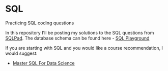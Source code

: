 # SQL
Practicing SQL coding questions

In this repository I'll be posting my solutions to the SQL questions from [SQLPad](https://sqlpad.io/).
The database schema can be found here - [SQL Playground](https://sqlpad.io/sql-playground/)

If you are starting with SQL and you would like a course recommendation, I would suggest:  
+ [Master SQL For Data Science](https://www.udemy.com/course/master-sql-for-data-science/)
